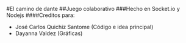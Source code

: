 #El camino de dante
##Juego colaborativo
###Hecho en Socket.io y Nodejs
####Creditos para:
- José Carlos Quichiz Santome (Código e idea principal)
- Dayanna Valdez (Gráficas)

